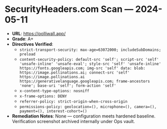 # SecurityHeaders.com Scan — 2024-05-11

- **URL**: https://polliwall.app/
- **Grade**: A+
- **Directives Verified**:
  - `strict-transport-security: max-age=63072000; includeSubDomains; preload`
  - `content-security-policy: default-src 'self'; script-src 'self' 'unsafe-inline' 'unsafe-eval'; style-src 'self' 'unsafe-inline' https://fonts.googleapis.com; img-src 'self' data: blob: https://image.pollinations.ai; connect-src 'self' https://image.pollinations.ai https://generativelanguage.googleapis.com; frame-ancestors 'none'; base-uri 'self'; form-action 'self'`
  - `x-content-type-options: nosniff`
  - `x-frame-options: DENY`
  - `referrer-policy: strict-origin-when-cross-origin`
  - `permissions-policy: geolocation=(), microphone=(), camera=(), payment=(), interest-cohort=()`
- **Remediation Notes**: None — configuration meets hardened baseline. Verification screenshot archived internally under Ops vault.
